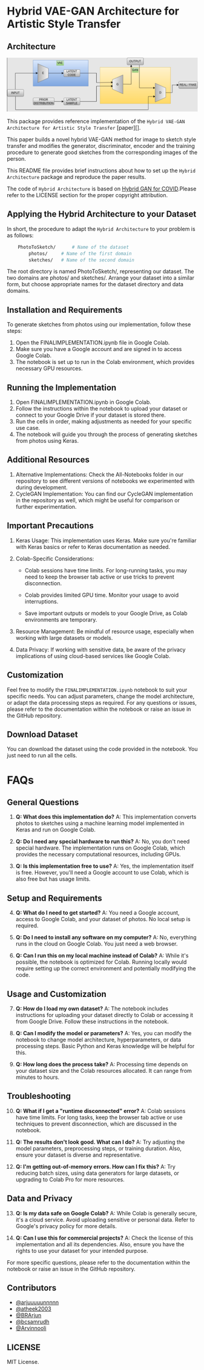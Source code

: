 # Hybrid VAE-GAN Architecture for Artistic Style Transfer

## Architecture
<p align="center">
  <img src="images/hybrid-vae-gan.png">
</p>

This package provides reference implementation of the `Hybrid VAE-GAN Architecture for Artistic Style Transfer`
[paper][].

This paper builds a novel hybrid VAE-GAN method for image to sketch style transfer and modifies the generator, discriminator, encoder and the training procedure to generate good sketches from the corresponding images of the person.

This README file provides brief instructions about how to set up the `Hybrid Architecture` package and reproduce the paper results. 

The code of `Hybrid Architecture` is based on [Hybrid GAN for COVID](https://github.com/Shorya-Sharma/COVID-GAN-Augmenting-COVID-19-Diagnostic-Data-using-Hybrid-VAE-GANs/tree/main).Please refer to the LICENSE section for the proper copyright attribution.

## Applying the Hybrid Architecture to your Dataset

In short, the procedure to adapt the `Hybrid Architecture` to your problem is as follows:

```bash
    PhotoToSketch/      # Name of the dataset
        photos/     # Name of the first domain
        sketches/   # Name of the second domain
```

The root directory is named PhotoToSketch/, representing our dataset.
The two domains are photos/ and sketches/.
Arrange your dataset into a similar form, but choose appropriate names for the dataset directory and data domains.


## Installation and Requirements

To generate sketches from photos using our implementation, follow these steps:

1. Open the FINALIMPLEMENTATION.ipynb file in Google Colab.
2. Make sure you have a Google account and are signed in to access Google Colab.
3. The notebook is set up to run in the Colab environment, which provides necessary GPU resources.

## Running the Implementation

1. Open FINALIMPLEMENTATION.ipynb in Google Colab.
2. Follow the instructions within the notebook to upload your dataset or connect to your Google Drive if your dataset is stored there.
3. Run the cells in order, making adjustments as needed for your specific use case.
4. The notebook will guide you through the process of generating sketches from photos using Keras.

## Additional Resources

1. Alternative Implementations: Check the All-Notebooks folder in our repository to see different versions of notebooks we experimented with during development.
2. CycleGAN Implementation: You can find our CycleGAN implementation in the repository as well, which might be useful for comparison or further experimentation.

## Important Precautions

1. Keras Usage: This implementation uses Keras. Make sure you're familiar with Keras basics or refer to Keras documentation as needed.

2. Colab-Specific Considerations:
    - Colab sessions have time limits. For long-running tasks, you may need to keep the browser tab active or use tricks to prevent disconnection.

    - Colab provides limited GPU time. Monitor your usage to avoid interruptions.

    - Save important outputs or models to your Google Drive, as Colab environments are temporary.

3. Resource Management: Be mindful of resource usage, especially when working with large datasets or models.

4. Data Privacy: If working with sensitive data, be aware of the privacy implications of using cloud-based services like Google Colab.

## Customization

Feel free to modify the `FINALIMPLEMENTATION.ipynb` notebook to suit your specific needs. You can adjust parameters, change the model architecture, or adapt the data processing steps as required.
For any questions or issues, please refer to the documentation within the notebook or raise an issue in the GitHub repository.

## Download Dataset

You can download the dataset using the code provided in the notebook.
You just need to run all the cells.

# FAQs

## General Questions

1. **Q: What does this implementation do?**
   A: This implementation converts photos to sketches using a machine learning model implemented in Keras and run on Google Colab.

2. **Q: Do I need any special hardware to run this?**
   A: No, you don't need special hardware. The implementation runs on Google Colab, which provides the necessary computational resources, including GPUs.

3. **Q: Is this implementation free to use?**
   A: Yes, the implementation itself is free. However, you'll need a Google account to use Colab, which is also free but has usage limits.

## Setup and Requirements

4. **Q: What do I need to get started?**
   A: You need a Google account, access to Google Colab, and your dataset of photos. No local setup is required.

5. **Q: Do I need to install any software on my computer?**
   A: No, everything runs in the cloud on Google Colab. You just need a web browser.

6. **Q: Can I run this on my local machine instead of Colab?**
   A: While it's possible, the notebook is optimized for Colab. Running locally would require setting up the correct environment and potentially modifying the code.

## Usage and Customization

7. **Q: How do I load my own dataset?**
   A: The notebook includes instructions for uploading your dataset directly to Colab or accessing it from Google Drive. Follow these instructions in the notebook.

8. **Q: Can I modify the model or parameters?**
   A: Yes, you can modify the notebook to change model architecture, hyperparameters, or data processing steps. Basic Python and Keras knowledge will be helpful for this.

9. **Q: How long does the process take?**
   A: Processing time depends on your dataset size and the Colab resources allocated. It can range from minutes to hours.

## Troubleshooting

10. **Q: What if I get a "runtime disconnected" error?**
    A: Colab sessions have time limits. For long tasks, keep the browser tab active or use techniques to prevent disconnection, which are discussed in the notebook.

11. **Q: The results don't look good. What can I do?**
    A: Try adjusting the model parameters, preprocessing steps, or training duration. Also, ensure your dataset is diverse and representative.

12. **Q: I'm getting out-of-memory errors. How can I fix this?**
    A: Try reducing batch sizes, using data generators for large datasets, or upgrading to Colab Pro for more resources.

## Data and Privacy

13. **Q: Is my data safe on Google Colab?**
    A: While Colab is generally secure, it's a cloud service. Avoid uploading sensitive or personal data. Refer to Google's privacy policy for more details.

14. **Q: Can I use this for commercial projects?**
    A: Check the license of this implementation and all its dependencies. Also, ensure you have the rights to use your dataset for your intended purpose.

For more specific questions, please refer to the documentation within the notebook or raise an issue in the GitHub repository.

## Contributors
- [@arjuuuuunnnnn](https://github.com/arjuuuuunnnnn)
- [@atheek2003](https://github.com/atheek2003)
- [@BRArjun](https://github.com/BRArjun)
- [@bcsamrudh](https://github.com/bcsamrudh)
- [@Arvinnooli](https://github.com/Arvinnooli)

## LICENSE

MIT License.

